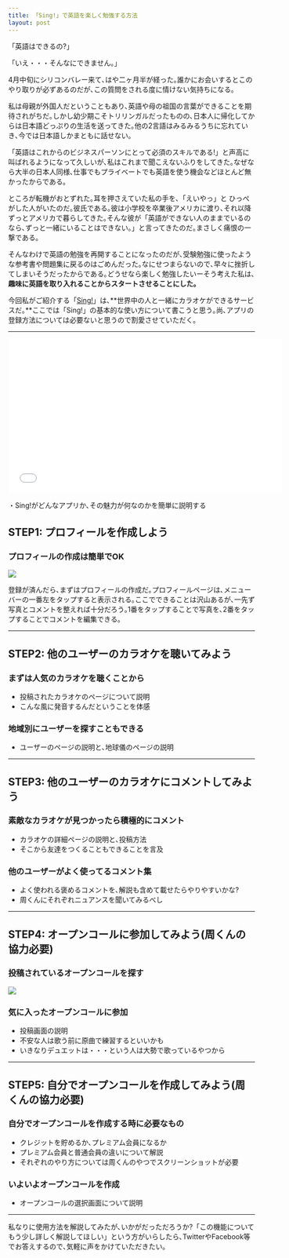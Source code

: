 ```yaml
---
title: 「Sing!」で英語を楽しく勉強する方法
layout: post
---
```


「英語はできるの?」

「いえ・・・そんなにできません｡」

4月中旬にシリコンバレー来て､はや二ヶ月半が経った｡誰かにお会いするとこのやり取りが必ずあるのだが､この質問をされる度に情けない気持ちになる｡

私は母親が外国人だということもあり､英語や母の祖国の言葉ができることを期待されがちだ｡しかし幼少期こそトリリンガルだったものの､日本人に帰化してからは日本語どっぷりの生活を送ってきた｡他の2言語はみるみるうちに忘れていき､今では日本語しかまともに話せない｡

「英語はこれからのビジネスパーソンにとって必須のスキルである!」と声高に叫ばれるようになって久しいが､私はこれまで聞こえないふりをしてきた｡なぜなら大半の日本人同様､仕事でもプライベートでも英語を使う機会などほとんど無かったからである｡

ところが転機がおとずれた｡耳を押さえていた私の手を､「えいやっ」と
ひっぺがした人がいたのだ｡彼氏である｡彼は小学校を卒業後アメリカに渡り､それ以降ずっとアメリカで暮らしてきた｡そんな彼が「英語ができない人のままでいるのなら､ずっと一緒にいることはできない｡」と言ってきたのだ｡まさしく痛恨の一撃である｡

そんなわけで英語の勉強を再開することになったのだが､受験勉強に使ったような参考書や問題集に戻るのはごめんだった｡なにせつまらないので､早々に挫折してしまいそうだったからである｡どうせなら楽しく勉強したいーそう考えた私は､**趣味に英語を取り入れることからスタートさせることにした｡**

今回私がご紹介する「[Sing!](https://itunes.apple.com/jp/app/sing!-join-global-karaoke/id509993510)」は､**世界中の人と一緒にカラオケができるサービスだ｡**ここでは「Sing!」の基本的な使い方について書こうと思う｡尚､アプリの登録方法については必要ないと思うので割愛させていただく｡

---

<iframe width="560" height="315" src="//www.youtube.com/embed/4ax1gMhKvMo" frameborder="0" allowfullscreen></iframe>

・Sing!がどんなアプリか､その魅力が何なのかを簡単に説明する


## STEP1: プロフィールを作成しよう

### プロフィールの作成は簡単でOK

![](https://dl.dropboxusercontent.com/u/31114442/images.ellekasai.com/Photo%20Jun%2027%2C%207%2014%2054%20PM.png)

登録が済んだら､まずはプロフィールの作成だ｡プロフィールページは､メニューバーの一番左をタップすると表示される｡ここでできることは沢山あるが､一先ず写真とコメントを整えれば十分だろう｡1番をタップすることで写真を､2番をタップすることでコメントを編集できる｡

---

## STEP2: 他のユーザーのカラオケを聴いてみよう

### まずは人気のカラオケを聴くことから

* 投稿されたカラオケのページについて説明
* こんな風に発音するんだということを体感

### 地域別にユーザーを探すこともできる

* ユーザーのページの説明と､地球儀のページの説明

---

## STEP3: 他のユーザーのカラオケにコメントしてみよう

### 素敵なカラオケが見つかったら積極的にコメント

* カラオケの詳細ページの説明と､投稿方法
* そこから友達をつくることもできることを言及

### 他のユーザーがよく使ってるコメント集

* よく使われる褒めるコメントを､解説も含めて載せたらやりやすいかな?
* 周くんにそれぞれニュアンスを聞いてみるべし

---

## STEP4: オープンコールに参加してみよう(周くんの協力必要)


### 投稿されているオープンコールを探す

![](https://dl.dropboxusercontent.com/u/31114442/images.ellekasai.com/Photo%20Jun%2027%2C%206%2033%2033%20PM.png)

### 気に入ったオープンコールに参加

* 投稿画面の説明
* 不安な人は歌う前に原曲で練習するといいかも
* いきなりデュエットは・・・という人は大勢で歌っているやつから

---

## STEP5: 自分でオープンコールを作成してみよう(周くんの協力必要)

### 自分でオープンコールを作成する時に必要なもの

* クレジットを貯めるか､プレミアム会員になるか
* プレミアム会員と普通会員の違いについて解説
* それぞれのやり方については周くんのやつでスクリーンショットが必要 

### いよいよオープンコールを作成

* オープンコールの選択画面について説明

---

私なりに使用方法を解説してみたが､いかがだっただろうか?「この機能についてもう少し詳しく解説してほしい」という方がいらしたら､TwitterやFacebook等でお答えするので､気軽に声をかけていただきたい｡


